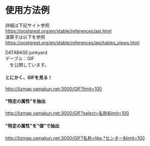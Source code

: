 # 使用方法例  
詳細は下記サイト参照  
https://postgrest.org/en/stable/references/api.html  
演算子は以下を参照  
https://postgrest.org/en/stable/references/api/tables_views.html  

DATABASE:junkyard  
デーブル：GIF  
　を公開しています。  

#### とにかく、GIFを見る！  
http://lizmap.yamakun.net:3000/GIF?limit=100  

#### "特定の属性"を抽出  
http://lizmap.yamakun.net:3000/GIF?select=名称&limit=100

#### "特定の属性"を"値"で抽出
http://lizmap.yamakun.net:3000/GIF?名称=like.*センター&limit=100